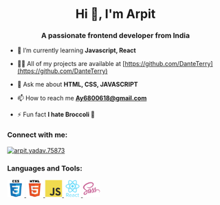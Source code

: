 <h1 align="center">Hi 👋, I'm Arpit</h1>
<h3 align="center">A passionate frontend developer from India</h3>

- 🌱 I’m currently learning **Javascript, React**

- 👨‍💻 All of my projects are available at [https://github.com/DanteTerry](https://github.com/DanteTerry)

- 💬 Ask me about **HTML, CSS, JAVASCRIPT**

- 📫 How to reach me **Ay6800618@gmail.com**

- ⚡ Fun fact **I hate Broccoli 🥦**

<h3 align="left">Connect with me:</h3>
<p align="left">
<a href="https://fb.com/arpit.yadav.75873" target="blank"><img align="center" src="https://raw.githubusercontent.com/rahuldkjain/github-profile-readme-generator/master/src/images/icons/Social/facebook.svg" alt="arpit.yadav.75873" height="30" width="40" /></a>
</p>

<h3 align="left">Languages and Tools:</h3>
<p align="left"><a href="https://www.w3schools.com/css/" target="_blank" rel="noreferrer"> <img src="https://raw.githubusercontent.com/devicons/devicon/master/icons/css3/css3-original-wordmark.svg" alt="css3" width="40" height="40"/> </a> <a href="https://www.w3.org/html/" target="_blank" rel="noreferrer"> <img src="https://raw.githubusercontent.com/devicons/devicon/master/icons/html5/html5-original-wordmark.svg" alt="html5" width="40" height="40"/> </a> <a href="https://developer.mozilla.org/en-US/docs/Web/JavaScript" target="_blank" rel="noreferrer"> <img src="https://raw.githubusercontent.com/devicons/devicon/master/icons/javascript/javascript-original.svg" alt="javascript" width="40" height="40"/> </a> <a href="https://reactjs.org/" target="_blank" rel="noreferrer"> <img src="https://raw.githubusercontent.com/devicons/devicon/master/icons/react/react-original-wordmark.svg" alt="react" width="40" height="40"/> </a> <a href="https://sass-lang.com" target="_blank" rel="noreferrer"> <img src="https://raw.githubusercontent.com/devicons/devicon/master/icons/sass/sass-original.svg" alt="sass" width="40" height="40"/> </a> </p>

